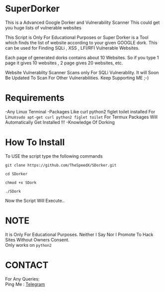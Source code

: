 # SuperDorker
This is a Advanced Google Dorker and Vulnerability Scanner
This could get you huge lists of vulnerable websites

This Script is Only For Educational Purposes or Super Dorker is a Tool which finds the list of website according to your given GOOGLE dork. This can be used for Finding SQLi , XSS , LFI/RFI Vulnerable Websites.

 Each page of generated dorks contains about 10 Websites. So if you type 1 page it gives 10 websites , 2 page gives 20 websites, etc.

 Website Vulnerablity Scanner Scans only For SQLi Vulnerablity. It will Soon Be Updated To Scan For Other Vulnerabilities. Keep Supporting ME ;-)

# Requirements

-Any Linux Terminal
-Packages Like curl python2 figlet toilet  installed
	For Linux```sudo apt-get curl python2 figlet toilet```
	For Termux Packages Will Automatically Get Installed !!!
-Knowledge Of Dorking

# How To Install

To USE the script type the following commands

```git clone https://github.com/TheSpeedX/SDorker.git```

```cd SDorker```

```chmod +x SDork```

```./SDork```

Now the Script Will Execute..

# NOTE
 It is Only For Educational Purposes. Neither I Say Nor I Promote To Hack Sites Without Owners Consent.  
 Only works on `python2`

# CONTACT
 For Any Queries:  
        Ping Me : [Telegram](http://t.me/the_space_bar)
